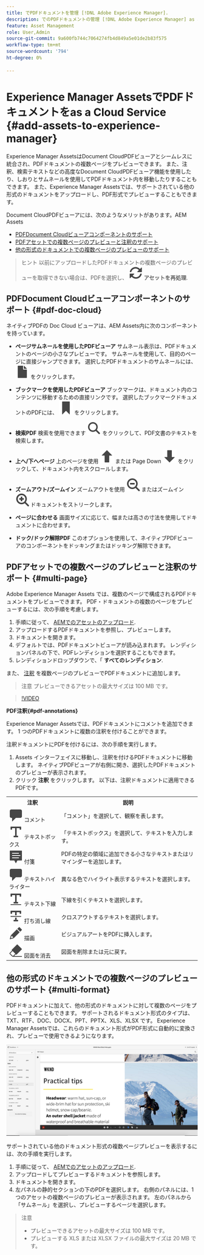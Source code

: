 ```yaml
---
title: でPDFドキュメントを管理 [!DNL Adobe Experience Manager].
description: でのPDFドキュメントの管理 [!DNL Adobe Experience Manager] as a [!DNL Cloud Service].
feature: Asset Management
role: User,Admin
source-git-commit: 9a600fb744c7064274fb4d849a5e01de2b83f575
workflow-type: tm+mt
source-wordcount: '794'
ht-degree: 0%

---
```


# Experience Manager AssetsでPDFドキュメントをas a Cloud Service {#add-assets-to-experience-manager}

Experience Manager AssetsはDocument CloudPDFビューアとシームレスに統合され、PDFドキュメントの複数ページをプレビューできます。 また、注釈、検索テキストなどの高度なDocument CloudPDFビューア機能を使用したり、しおりとサムネールを使用してPDFドキュメント内を移動したりすることもできます。 また、Experience Manager Assetsでは、サポートされている他の形式のドキュメントをアップロードし、PDF形式でプレビューすることもできます。

Document CloudPDFビューアには、次のようなメリットがあります。AEM Assets
* [PDFDocument Cloudビューアコンポーネントのサポート](#pdf-doc-cloud)
* [PDFアセットでの複数ページのプレビューと注釈のサポート](#multi-page)
* [他の形式のドキュメントでの複数ページのプレビューのサポート](#multi-format)

> ヒント
> 以前にアップロードしたPDFドキュメントの複数ページのプレビューを取得できない場合は、PDFを選択し、 **![再処理](/help/assets/assets/Reprocess.svg) アセットを再処理**.

## PDFDocument Cloudビューアコンポーネントのサポート {#pdf-doc-cloud}

ネイティブPDFの Doc Cloud ビューアは、AEM Assets内に次のコンポーネントを持っています。

* **ページサムネールを使用したPDFビューア** サムネール表示は、PDFドキュメントのページの小さなプレビューです。 サムネールを使用して、目的のページに直接ジャンプできます。 選択したPDFドキュメントのサムネールには、 ![サムネール](/help/assets/assets/thumbnail.svg) をクリックします。

* **ブックマークを使用したPDFビューア** ブックマークは、ドキュメント内のコンテンツに移動するための直接リンクです。 選択したブックマークドキュメントのPDFには、 ![ブックマーク](/help/assets/assets/bookmark.svg) をクリックします。

* **検索PDF** 検索を使用できます ![検索](/help/assets/assets/Search.svg) をクリックして、PDF文書のテキストを検索します。

* **上へ/下へページ** 上のページを使用 ![Page Up](/help/assets/assets/ArrowUp.svg) または Page Down ![Page Down](/help/assets/assets/ArrowDown.svg) をクリックして、ドキュメント内をスクロールします。

* **ズームアウト/ズームイン** ズームアウトを使用 ![ズームアウト](/help/assets/assets/ZoomOut.svg) またはズームイン ![ズームイン](/help/assets/assets/ZoomIn.svg) ドキュメントをストリークします。

* **ページに合わせる** 画面サイズに応じて、幅または高さの寸法を使用してドキュメントに合わせます。

* **ドック/ドック解除PDF** このオプションを使用して、ネイティブPDFビューアのコンポーネントをドッキングまたはドッキング解除できます。

## PDFアセットでの複数ページのプレビューと注釈のサポート {#multi-page}

Adobe Experience Manager Assets では、複数のページで構成されるPDFドキュメントをプレビューできます。 PDF・ドキュメントの複数のページをプレビューするには、次の手順を考慮します。

1. 手順に従って、 [AEMでのアセットのアップロード](https://experienceleague.adobe.com/docs/experience-manager-cloud-service/content/assets/manage/add-assets.html?lang=en).
1. アップロードするPDFドキュメントを参照し、プレビューします。
1. ドキュメントを開きます。
1. デフォルトでは、PDFドキュメントビューアが読み込まれます。 レンディションパネルの下で、PDFレンディションを選択することもできます。
1. レンディションドロップダウンで、「 **すべてのレンディション**.

また、 [注釈](#pdf-annotations) を複数ページのプレビューでPDFドキュメントに追加します。

> 注意
> プレビューできるアセットの最大サイズは 100 MB です。

>[!VIDEO](https://video.tv.adobe.com/v/3409355)

<!--
![Multi-page Preview](/help/assets/assets/multi-page.png)
-->

**PDF注釈{#pdf-annotations}**

Experience Manager Assetsでは、PDFドキュメントにコメントを追加できます。 1 つのPDFドキュメントに複数の注釈を付けることができます。

注釈ドキュメントにPDFを付けるには、次の手順を実行します。
1. Assets インターフェイスに移動し、注釈を付けるPDFドキュメントに移動します。 ネイティブPDFビューアが右側に開き、選択したPDFドキュメントのプレビューが表示されます。
1. クリック **注釈** をクリックします。
以下は、注釈ドキュメントに適用できるPDFです。

<table>
        <tr>
             <th> 注釈 </th>
            <th> 説明 </th>
        </tr>
        <tr>
           <td> <img src="/help/assets/assets/Comment.svg"> コメント </td>
            <td> 「コメント」を選択して、観察を表します。 </td>
        </tr>
        <tr>
            <td> <img src="/help/assets/assets/Text.svg"> テキストボックス </td>
            <td> 「テキストボックス」を選択して、テキストを入力します。 </td>
        </tr>
        <tr>
            <td> <img src="/help/assets/assets/Note.svg"> 付箋 </td>
            <td> PDFの特定の領域に追加できる小さなテキストまたはリマインダーを追加します。 </td>
        </tr>
        <tr>
            <td> <img src="/help/assets/assets/Comment.svg"> テキストハイライター </td>
            <td> 異なる色でハイライト表示するテキストを選択します。 </td>
        </tr>
        <tr>
            <td> <img src="/help/assets/assets/TextUnderline.svg"> テキスト下線 </td>
            <td> 下線を引くテキストを選択します。 </td>
        </tr>
        <tr>
            <td> <img src="/help/assets/assets/TextStrikethrough.svg"> 打ち消し線 </td>
            <td> クロスアウトするテキストを選択します。 </td>
        </tr>
        <tr>
            <td> <img src="/help/assets/assets/Draw.svg"> 描画 </td>
            <td> ビジュアルアートをPDFに挿入します。 </td>
        </tr>
        <tr>
            <td> <img src="/help/assets/assets/Erase.svg"> 図面を消去 </td>
             <td> 図面を削除または元に戻す。 </td>
        </tr>
    </table>

## 他の形式のドキュメントでの複数ページのプレビューのサポート {#multi-format}

PDFドキュメントに加えて、他の形式のドキュメントに対して複数のページをプレビューすることもできます。 サポートされるドキュメント形式のタイプは、TXT、RTF、DOC、DOCX、PPT、PPTX、XLS、XLSX です。 Experience Manager Assetsでは、これらのドキュメント形式がPDF形式に自動的に変換され、プレビューで使用できるようになります。

![他の形式でのドキュメントの複数ページのプレビュー](/help/assets/assets/multi-page-other-formats.png)

サポートされている他のドキュメント形式の複数ページプレビューを表示するには、次の手順を実行します。
1. 手順に従って、 [AEMでのアセットのアップロード](https://experienceleague.adobe.com/docs/experience-manager-cloud-service/content/assets/manage/add-assets.html?lang=en).
1. アップロードしてプレビューするドキュメントを参照します。
1. ドキュメントを開きます。
1. 左パネルの静的セクションの下のPDFを選択します。 右側のパネルには、1 つのアセットの複数ページのプレビューが表示されます。 左のパネルから「サムネール」を選択し、プレビューするページを選択します。

> 注意
> * プレビューできるアセットの最大サイズは 100 MB です。
> * プレビューする XLS または XLSX ファイルの最大サイズは 20 MB です。
> 

